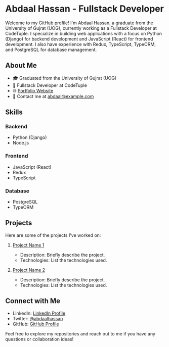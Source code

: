 # Abdaal Hassan - Fullstack Developer

Welcome to my GitHub profile! I'm Abdaal Hassan, a graduate from the University of Gujrat (UOG), currently working as a Fullstack Developer at CodeTuple. I specialize in building web applications with a focus on Python (Django) for backend development and JavaScript (React) for frontend development. I also have experience with Redux, TypeScript, TypeORM, and PostgreSQL for database management.

## About Me

- 🎓 Graduated from the University of Gujrat (UOG)
- 💼 Fullstack Developer at CodeTuple
- 🌐 [Portfolio Website](https://www.example.com)
- 📧 Contact me at [abdaal@example.com](mailto:abdaal@example.com)

## Skills

### Backend

- Python (Django)
- Node.js

### Frontend

- JavaScript (React)
- Redux
- TypeScript

### Database

- PostgreSQL
- TypeORM

## Projects

Here are some of the projects I've worked on:

1. [Project Name 1](https://github.com/yourusername/project-name-1)
   - Description: Briefly describe the project.
   - Technologies: List the technologies used.

2. [Project Name 2](https://github.com/yourusername/project-name-2)
   - Description: Briefly describe the project.
   - Technologies: List the technologies used.

## Connect with Me

- LinkedIn: [LinkedIn Profile](https://www.linkedin.com/in/abdaal-hassan-649057247/)
- Twitter: [@abdaalhassan](https://twitter.com/abdaalchaudhry)
- GitHub: [GitHub Profile](https://github.com/abdaalhassan)

Feel free to explore my repositories and reach out to me if you have any questions or collaboration ideas!
